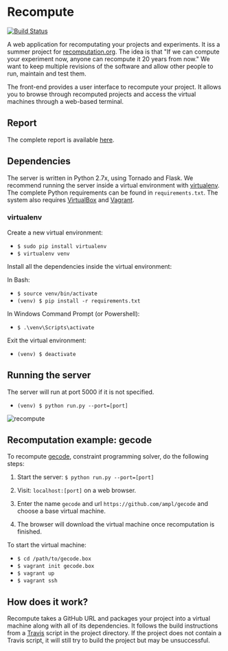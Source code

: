 # Recompute

[![Build Status](https://travis-ci.org/cjw-charleswu/Recompute.svg?branch=master)](https://travis-ci.org/cjw-charleswu/Recompute)

A web application for recomputating your projects and experiments. It iss a summer project for [recomputation.org](http://www.recomputation.org/).
The idea is that "If we can compute your experiment now, anyone can recompute it 20 years from now." We want to keep
multiple revisions of the software and allow other people to run, maintain and test them.

The front-end provides a user interface to recompute your project. It allows you to browse through recomputed projects
and access the virtual machines through a web-based terminal.

## Report

The complete report is available [here](https://github.com/cjw-charleswu/Recompute/blob/master/report/report.pdf).


## Dependencies

The server is written in Python 2.7x, using Tornado and Flask. We recommend running the server inside a virtual environment
with [virtualenv](http://docs.python-guide.org/en/latest/dev/virtualenvs/). The complete Python requirements can be found in `requirements.txt`.
The system also requires [VirtualBox](https://www.virtualbox.org/) and [Vagrant](https://www.vagrantup.com/).

### virtualenv

Create a new virtual environment:

- `$ sudo pip install virtualenv`
- `$ virtualenv venv`

Install all the dependencies inside the virtual environment:

In Bash:

- `$ source venv/bin/activate`
- `(venv) $ pip install -r requirements.txt`

In Windows Command Prompt (or Powershell):

- `$ .\venv\Scripts\activate`

Exit the virtual environment:

- `(venv) $ deactivate`


## Running the server

The server will run at port 5000 if it is not specified.

- `(venv) $ python run.py --port=[port]`

![recompute](https://raw.github.com/cjw-charleswu/Recompute/master/screenshots/recompute.png)


## Recomputation example: gecode

To recompute [gecode](https://github.com/ampl/gecode), constraint programming solver, do the following steps:

1. Start the server: `$ python run.py --port=[port]`

2. Visit: `localhost:[port]` on a web browser.

3. Enter the name `gecode` and url `https://github.com/ampl/gecode` and choose a base virtual machine.

4. The browser will download the virtual machine once recomputation is finished.

To start the virtual machine:

- `$ cd /path/to/gecode.box`
- `$ vagrant init gecode.box`
- `$ vagrant up`
- `$ vagrant ssh`


## How does it work?

Recompute takes a GitHub URL and packages your project into a virtual machine along with all of its dependencies.
It follows the build instructions from a [Travis](https://travis-ci.org/) script in the project directory. If the project
does not contain a Travis script, it will still try to build the project but may be unsuccessful.
